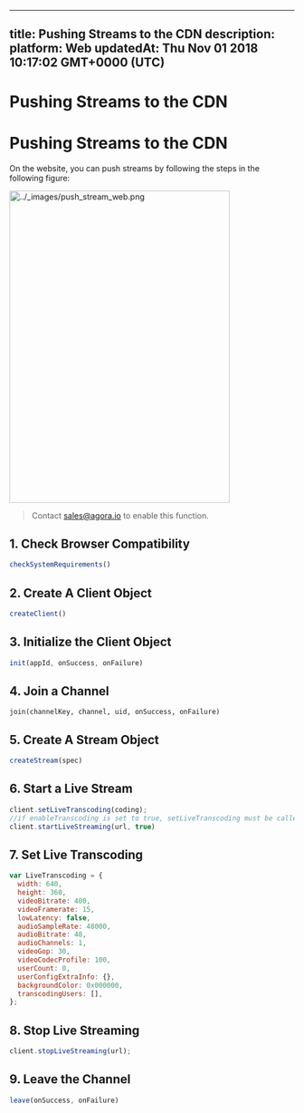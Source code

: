 
---
title: Pushing Streams to the CDN
description: 
platform: Web
updatedAt: Thu Nov 01 2018 10:17:02 GMT+0000 (UTC)
---
# Pushing Streams to the CDN
# Pushing Streams to the CDN

On the website, you can push streams by following the steps in the following figure:

<img alt="../_images/push_stream_web.png" src="https://web-cdn.agora.io/docs-files/en/push_stream_web.png" style="width: 389.0px; height: 551.0px;"/>

> Contact [sales@agora.io](mailto:sales@agora.io) to enable this function.

## 1. Check Browser Compatibility

```javascript
checkSystemRequirements()
```

## 2. Create A Client Object

```javascript
createClient()
```

## 3. Initialize the Client Object

```javascript
init(appId, onSuccess, onFailure)
```

## 4. Join a Channel

```
join(channelKey, channel, uid, onSuccess, onFailure)
```

## 5. Create A Stream Object

```javascript
createStream(spec)
```

## 6. Start a Live Stream

```javascript
client.setLiveTranscoding(coding);
//if enableTranscoding is set to true, setLiveTranscoding must be called before _startLiveStreaming
client.startLiveStreaming(url, true)
```

## 7. Set Live Transcoding

```javascript
var LiveTranscoding = {
  width: 640,
  height: 360,
  videoBitrate: 400,
  videoFramerate: 15,
  lowLatency: false,
  audioSampleRate: 48000,
  audioBitrate: 48,
  audioChannels: 1,
  videoGop: 30,
  videoCodecProfile: 100,
  userCount: 0,
  userConfigExtraInfo: {},
  backgroundColor: 0x000000,
  transcodingUsers: [],
};
```

## 8. Stop Live Streaming

```javascript
client.stopLiveStreaming(url);
```

## 9. Leave the Channel

```javascript
leave(onSuccess, onFailure)
```
